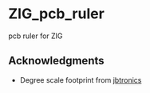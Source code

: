 # ZIG_pcb_ruler
 pcb ruler for ZIG



## Acknowledgments

* Degree scale footprint from [jbtronics](https://github.com/jbtronics)

